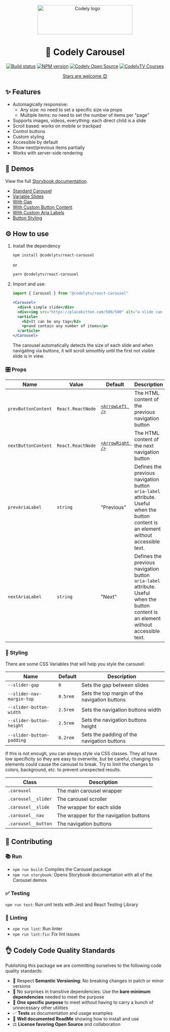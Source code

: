 <p align="center">
  <a href="https://codely.com">
    <img src="https://user-images.githubusercontent.com/10558907/170513882-a09eee57-7765-4ca4-b2dd-3c2e061fdad0.png" width="300px" height="92px" alt="Codely logo"/>
  </a>
</p>

<h1 align="center">
  🎠 Codely Carousel
</h1>

<p align="center">
    <a href="https://github.com/CodelyTV/react-carousel/actions/workflows/publish.yml"><img src="https://github.com/CodelyTV/react-carousel/actions/workflows/publish.yml/badge.svg" alt="Build status"/></a>
    <a href="https://www.npmjs.com/package/@codelytv/react-carousel"><img src="https://img.shields.io/npm/v/@codelytv/react-carousel" alt="NPM version"/></a>
    <a href="https://github.com/CodelyTV"><img src="https://img.shields.io/badge/CodelyTV-OS-green.svg?style=flat-square" alt="Codely Open Source"/></a>
    <a href="https://pro.codely.com"><img src="https://img.shields.io/badge/CodelyTV-PRO-black.svg?style=flat-square" alt="CodelyTV Courses"/></a>
</p>

<p align="center">
  <a href="https://github.com/CodelyTV/react-carousel/stargazers">Stars are welcome 😊</a>
</p>

## ✨ Features

- Automagically responsive:
  - Any size: no need to set a specific size via props
  - Multiple items: no need to set the number of items per "page"
- Supports images, videos, everything: each direct child is a slide
- Scroll based: works on mobile or trackpad
- Control buttons
- Custom styling
- Accessible by default
- Show next/previous items partially
- Works with server-side rendering

## 👀 Demos

View the full [Storybook documentation](https://react-carousel.codely.com/).

- [Standard Carousel](https://react-carousel.codely.com/?path=/story/carousel--default)
- [Variable Slides](https://react-carousel.codely.com/?path=/story/carousel--variable-slides)
- [With Gap](https://react-carousel.codely.com/?path=/story/carousel--with-gap)
- [With Custom Button Content](https://react-carousel.codely.com/?path=/story/carousel--with-custom-button-content)
- [With Custom Aria Labels](https://react-carousel.codely.com/?path=/story/carousel--with-custom-aria-labels)
- [Button Styling](https://react-carousel.codely.com/?path=/story/carousel--button-styling)

## ⚙️ How to use

1. Install the dependency
   ```sh
   npm install @codelytv/react-carousel
   ```
   or
   ```sh
   yarn @codelytv/react-carousel
   ```
2. Import and use:
   ```javascript
   import { Carousel } from "@codelytv/react-carousel"
   ```
   ```jsx
   <Carousel>
     <div>A simple slide</div>
     <div><img src="https://placekitten.com/500/500" alt="a slide can contain anything" /></div>
     <article>
       <h2>It can be any tag</h2>
       <p>and contain any number of items</p>
     </article>
   </Carousel>
   ```
   The carousel automatically detects the size of each slide and when navigating via buttons, it will scroll smoothly until the first not visible slide is in view.

### 🎛️ Props

| Name                | Value               | Default                     | Description                 |
| ------------------- | ------------------- | --------------------------- | --------------------------- |
| `prevButtonContent` | `React.ReactNode`   | [`<ArrowLeft />`](https://github.com/CodelyTV/react-carousel/tree/main/src/components/ArrowLeft.tsx)   | The HTML content of the previous navigation button |
| `nextButtonContent` | `React.ReactNode`   | [`<ArrowRight />`](https://github.com/CodelyTV/react-carousel/tree/main/src/components/ArrowRight.tsx) | The HTML content of the next navigation button     |
| `prevAriaLabel`     | `string`            | "Previous"                  | Defines the previous navigation button `aria-label` attribute. Useful when the button content is an element without accessible text. |
| `nextAriaLabel`     | `string`            | "Next"                      | Defines the previous navigation button `aria-label` attribute. Useful when the button content is an element without accessible text. |

### 🎨 Styling
There are some CSS Variables that will help you style the carousel:

| Name                      | Default             | Description                                   |
| ------------------------- | ------------------- | --------------------------------------------- |
| `--slider-gap`            | `0`                 | Sets the gap between slides                   |
| `--slider-nav-margin-top` | `0.5rem`            | Sets the top margin of the navigation buttons |
| `--slider-button-width`   | `2.5rem`            | Sets the navigation buttons width             |
| `--slider-button-height`  | `2.5rem`            | Sets the navigation buttons height            |
| `--slider-button-padding` | `0.2rem`            | Sets the padding of the navigation buttons    |

If this is not enough, you can always style via CSS classes. They all have low specificity so they are easy to overwrite, but be careful, changing this elements could cause the carousel to break. Try to limit the changes to colors, background, etc. to prevent unexpected results.

| Class               | Description                            |
| ------------------- | -------------------------------------- |
| `.carousel`         | The main carousel wrapper              |
| `.carousel__slider` | The carousel scroller                  |
| `.carousel__slide`  | The wrapper for each slide             |
| `.carousel__nav`    | The wrapper for the navigation buttons |
| `.carousel__button` | The navigation buttons                 |


## 🤝 Contributing

### 📚 Run

- `npm run build`: Compiles the Carousel package
- `npm run storybook`: Opens Storybook documentation with all of the Carousel demos

### ✅ Testing

`npm run test`: Run unit tests with Jest and React Testing Library

### 🔦 Linting

- `npm run lint`: Run linter
- `npm run lint:fix`: Fix lint issues

## 👌 Codely Code Quality Standards

Publishing this package we are committing ourselves to the following code quality standards:

- 🤝 Respect **Semantic Versioning**: No breaking changes in patch or minor versions
- 🤏 No surprises in transitive dependencies: Use the **bare minimum dependencies** needed to meet the purpose
- 🎯 **One specific purpose** to meet without having to carry a bunch of unnecessary other utilities
- ✅ **Tests** as documentation and usage examples
- 📖 **Well documented ReadMe** showing how to install and use
- ⚖️ **License favoring Open Source** and collaboration
